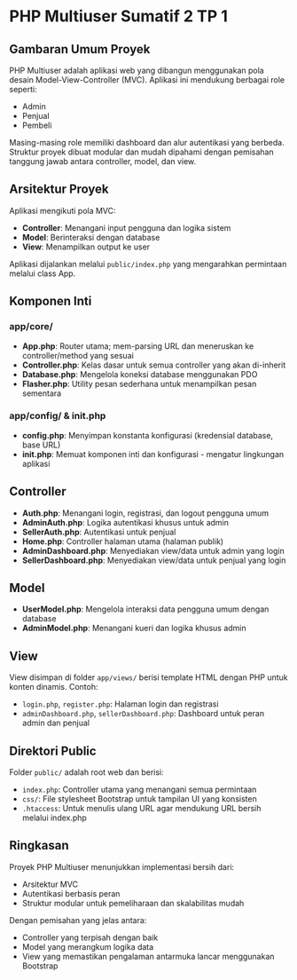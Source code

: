 # PHP Multiuser Sumatif 2 TP 1

## Gambaran Umum Proyek
PHP Multiuser adalah aplikasi web yang dibangun menggunakan pola desain Model-View-Controller (MVC). Aplikasi ini mendukung berbagai role seperti:
- Admin
- Penjual
- Pembeli

Masing-masing role memiliki dashboard dan alur autentikasi yang berbeda. Struktur proyek dibuat modular dan mudah dipahami dengan pemisahan tanggung jawab antara controller, model, dan view.

## Arsitektur Proyek
Aplikasi mengikuti pola MVC:
- **Controller**: Menangani input pengguna dan logika sistem
- **Model**: Berinteraksi dengan database
- **View**: Menampilkan output ke user

Aplikasi dijalankan melalui `public/index.php` yang mengarahkan permintaan melalui class App.

## Komponen Inti

### app/core/
- **App.php**: Router utama; mem-parsing URL dan meneruskan ke controller/method yang sesuai
- **Controller.php**: Kelas dasar untuk semua controller yang akan di-inherit
- **Database.php**: Mengelola koneksi database menggunakan PDO
- **Flasher.php**: Utility pesan sederhana untuk menampilkan pesan sementara

### app/config/ & init.php
- **config.php**: Menyimpan konstanta konfigurasi (kredensial database, base URL)
- **init.php**: Memuat komponen inti dan konfigurasi - mengatur lingkungan aplikasi

## Controller
- **Auth.php**: Menangani login, registrasi, dan logout pengguna umum
- **AdminAuth.php**: Logika autentikasi khusus untuk admin
- **SellerAuth.php**: Autentikasi untuk penjual
- **Home.php**: Controller halaman utama (halaman publik)
- **AdminDashboard.php**: Menyediakan view/data untuk admin yang login
- **SellerDashboard.php**: Menyediakan view/data untuk penjual yang login

## Model
- **UserModel.php**: Mengelola interaksi data pengguna umum dengan database
- **AdminModel.php**: Menangani kueri dan logika khusus admin

## View
View disimpan di folder `app/views/` berisi template HTML dengan PHP untuk konten dinamis. Contoh:
- `login.php`, `register.php`: Halaman login dan registrasi
- `adminDashboard.php`, `sellerDashboard.php`: Dashboard untuk peran admin dan penjual

## Direktori Public
Folder `public/` adalah root web dan berisi:
- `index.php`: Controller utama yang menangani semua permintaan
- `css/`: File stylesheet Bootstrap untuk tampilan UI yang konsisten
- `.htaccess`: Untuk menulis ulang URL agar mendukung URL bersih melalui index.php

## Ringkasan
Proyek PHP Multiuser menunjukkan implementasi bersih dari:
- Arsitektur MVC
- Autentikasi berbasis peran
- Struktur modular untuk pemeliharaan dan skalabilitas mudah

Dengan pemisahan yang jelas antara:
- Controller yang terpisah dengan baik
- Model yang merangkum logika data
- View yang memastikan pengalaman antarmuka lancar menggunakan Bootstrap

